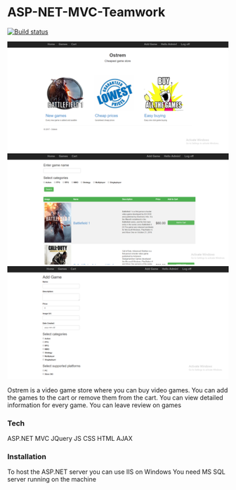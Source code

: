 # ASP-NET-MVC-Teamwork
[![Build status](https://ci.appveyor.com/api/projects/status/6j7ug6uprgw6qaft?svg=true)](https://ci.appveyor.com/project/Merhatt/asp-net-mvc-teamwork)

![VideoImage](/Screenshots/1.png?raw=true "Optional Title")
![VideoImage](/Screenshots/2.png?raw=true "Optional Title")
![VideoImage](/Screenshots/3.png?raw=true "Optional Title")

Ostrem is a video game store where you can buy video games.
You can add the games to the cart or remove them from the cart.
You can view detailed information for every game.
You can leave review on games

### Tech
ASP.NET MVC
JQuery
JS
CSS
HTML
AJAX

### Installation

To host the ASP.NET server you can use IIS on Windows
You need MS SQL server running on the machine
